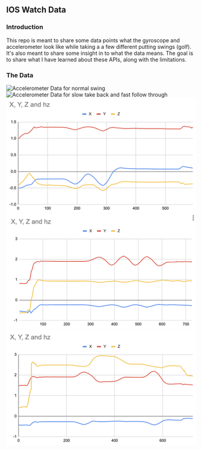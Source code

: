 ## IOS Watch Data

### Introduction
This repo is meant to share some data points what the gyroscope and accelerometer look like while taking a 
a few different putting swings (golf). It's also meant to share some insight in to what the data means. The goal
is to share what I have learned about these APIs, along with the limitations.

### The Data

![Accelerometer Data for normal swing](/assets/images/accelerometer-normal.png)
![Accelerometer Data for slow take back and fast follow through](/assets/images/accelerometer-slowback-fastthru.png)
![Gyroscope Data for normal grip](/assets/gyro-claw.png)
![Gyroscope Data for normal swing](/assets/gyro-normal.png)
![Gyroscope Data for bad swing](/assets/gyro-badswing.png)
